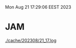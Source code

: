 Mon Aug 21 17:29:06 EEST 2023
# JAM
<a href='./cache/202308/21_17.log'>./cache/202308/21_17.log</a>
